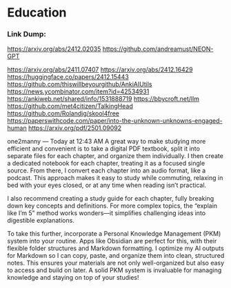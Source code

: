 # Education


### Link Dump:
https://arxiv.org/abs/2412.02035
https://github.com/andreamust/NEON-GPT

https://arxiv.org/abs/2411.07407
https://arxiv.org/abs/2412.16429
https://huggingface.co/papers/2412.15443
https://github.com/thiswillbeyourgithub/AnkiAIUtils
https://news.ycombinator.com/item?id=42534931
https://ankiweb.net/shared/info/1531888719
https://bbycroft.net/llm
https://github.com/met4citizen/TalkingHead
https://github.com/Rolandjg/skool4free
https://paperswithcode.com/paper/into-the-unknown-unknowns-engaged-human
https://arxiv.org/pdf/2501.09092



one2manny
 — 
Today at 12:43 AM
A great way to make studying more efficient and convenient is to take a digital PDF textbook, split it into separate files for each chapter, and organize them individually. 
I then create a dedicated notebook for each chapter, treating it as a focused single source. 
From there, I convert each chapter into an audio format, like a podcast. 
This approach makes it easy to study while commuting, relaxing in bed with your eyes closed, or at any time when reading isn’t practical.

I also recommend creating a study guide for each chapter, fully breaking down key concepts and definitions. 
For more complex topics, the “explain like I’m 5” method works wonders—it simplifies challenging ideas into digestible explanations.

To take this further, incorporate a Personal Knowledge Management (PKM) system into your routine. 
Apps like Obsidian are perfect for this, with their flexible folder structures and Markdown formatting. 
I optimize my AI outputs for Markdown so I can copy, paste, and organize them into clean, structured notes. 
This ensures your materials are not only well-organized but also easy to access and build on later. 
A solid PKM system is invaluable for managing knowledge and staying on top of your studies!